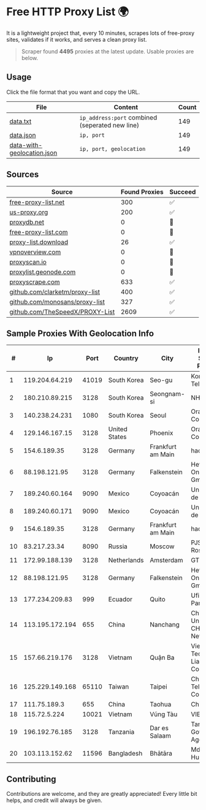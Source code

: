 
# Free HTTP Proxy List 🌍

It is a lightweight project that, every 10 minutes, scrapes lots of free-proxy sites, validates if it works, and serves a clean proxy list.


> Scraper found **4495** proxies at the latest update. Usable proxies are below.

## Usage

Click the file format that you want and copy the URL.


|File|Content|Count|
|----|-------|-----|
|[data.txt](https://raw.githubusercontent.com/themiralay/Proxy-List-World/master/data.txt)|`ip_address:port` combined (seperated new line)|149|
|[data.json](https://raw.githubusercontent.com/themiralay/Proxy-List-World/master/data.json)|`ip, port`|149|
|[data-with-geolocation.json](https://raw.githubusercontent.com/themiralay/Proxy-List-World/master/data-with-geolocation.json)|`ip, port, geolocation`|149|

## Sources

|Source|Found Proxies|Succeed|
|------|-------------|-------|
|[free-proxy-list.net](https://free-proxy-list.net)|300|✅|
|[us-proxy.org](https://www.us-proxy.org)|200|✅|
|[proxydb.net](http://proxydb.net)|0|🚫|
|[free-proxy-list.com](https://free-proxy-list.com/?page=&port=&type%5B%5D=http&type%5B%5D=https&up_time=0&search=Search)|0|🚫|
|[proxy-list.download](https://www.proxy-list.download/HTTP)|26|✅|
|[vpnoverview.com](https://vpnoverview.com/privacy/anonymous-browsing/free-proxy-servers)|0|🚫|
|[proxyscan.io](https://www.proxyscan.io)|0|🚫|
|[proxylist.geonode.com](https://proxylist.geonode.com/api/proxy-list?limit=300&page=1&sort_by=lastChecked&sort_type=desc&protocols=http,https)|0|🚫|
|[proxyscrape.com](https://api.proxyscrape.com/v2/?request=displayproxies&protocol=http&timeout=10000&country=all&ssl=all&anonymity=all)|633|✅|
|[github.com/clarketm/proxy-list](https://raw.githubusercontent.com/clarketm/proxy-list/master/proxy-list-raw.txt)|400|✅|
|[github.com/monosans/proxy-list](https://raw.githubusercontent.com/monosans/proxy-list/main/proxies/http.txt)|327|✅|
|[github.com/TheSpeedX/PROXY-List](https://raw.githubusercontent.com/TheSpeedX/PROXY-List/master/http.txt)|2609|✅|


## Sample Proxies With Geolocation Info

|#|Ip|Port|Country|City|Internet Service Provider|
|-|--|----|-------|----|-------------------------|
|1|119.204.64.219|41019|South Korea|Seo-gu|Korea Telecom|
|2|180.210.89.215|3128|South Korea|Seongnam-si|NHNCLOUD|
|3|140.238.24.231|1080|South Korea|Seoul|Oracle Corporation|
|4|129.146.167.15|3128|United States|Phoenix|Oracle Corporation|
|5|154.6.189.35|3128|Germany|Frankfurt am Main|haoxiangyun|
|6|88.198.121.95|3128|Germany|Falkenstein|Hetzner Online GmbH|
|7|189.240.60.164|9090|Mexico|Coyoacán|Uninet S.A. de C.V.|
|8|189.240.60.171|9090|Mexico|Coyoacán|Uninet S.A. de C.V.|
|9|154.6.189.35|3128|Germany|Frankfurt am Main|haoxiangyun|
|10|83.217.23.34|8090|Russia|Moscow|PJSC Rostelecom|
|11|172.99.188.139|3128|Netherlands|Amsterdam|GTHost|
|12|88.198.121.95|3128|Germany|Falkenstein|Hetzner Online GmbH|
|13|177.234.209.83|999|Ecuador|Quito|Ufinet Panama S.A.|
|14|113.195.172.194|655|China|Nanchang|China Unicom CHINA169 Network|
|15|157.66.219.176|3128|Vietnam|Quận Ba|Viet Digital Technology Liability Company|
|16|125.229.149.168|65110|Taiwan|Taipei|Chunghwa Telecom Co., Ltd.|
|17|111.75.189.3|655|China|Taohua|Chinanet|
|18|115.72.5.224|10021|Vietnam|Vũng Tàu|VIETELmetro|
|19|196.192.76.185|3128|Tanzania|Dar es Salaam|Tanzania e-Government Agency|
|20|103.113.152.62|11596|Bangladesh|Bhātāra|Md Ziaul Huque|



## Contributing

Contributions are welcome, and they are greatly appreciated! Every
little bit helps, and credit will always be given.

